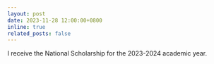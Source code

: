```yaml
---
layout: post
date: 2023-11-28 12:00:00+0800
inline: true
related_posts: false
---
```


I receive the National Scholarship for the 2023-2024 academic year.
